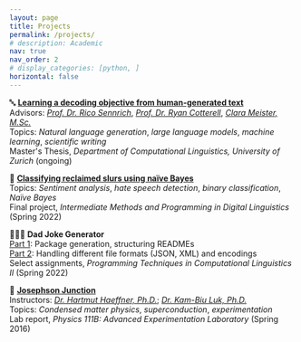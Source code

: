 ```yaml
---
layout: page
title: Projects
permalink: /projects/
# description: Academic
nav: true
nav_order: 2
# display_categories: [python, ]
horizontal: false
---
```


<!-- Thesis Project -->
<p>
&#128292; <strong><a href="https://github.com/alisonykim/ma-thesis-learning-a-decoding-objective" target="_blank">Learning a decoding objective from human-generated text</a></strong><br>
	Advisors: <em><a href="https://www.cl.uzh.ch/de/people/team/compling/sennrich.html" target="_blank">Prof. Dr. Rico Sennrich</a></em>, <em><a href="https://rycolab.io/" target="_blank">Prof. Dr. Ryan Cotterell</a></em>, <em><a href="https://cimeister.github.io/" target="_blank">Clara Meister, M.Sc.</a></em><br>
	Topics: <em>Natural language generation</em>, <em>large language models</em>, <em>machine learning</em>, <em>scientific writing</em><br>
	Master's Thesis, <em>Department of Computational Linguistics, University of Zurich</em> (ongoing)
</p>

<!-- FS23: Machine Translation -->
<!-- <p>
&#128483; <strong><a href="https://github.com/alisonykim/ma-machine-translation-fs23-exercises" target="_blank">Maschinelle Übersetzung / Machine Translation (Spring 2023)</a></strong><br>
	Instructor: <a href="https://www.cl.uzh.ch/de/people/team/compling/sennrich.html" target="_blank">Rico Sennrich</a><br>
	Topics: <em>Machine translation systems and evaluation</em>
	Exercises, <em>Maschinelle Übersetzung / Machine Translation</em> (Spring 2023)
</p> -->

<!-- Stancer -->
<!-- <p>
&#128101; <strong><a href="https://github.com/alisonykim/ma-machine-translation-fs23-exercises" target="_blank">Stancer: German-language stance detection</a></strong><br>
	Principal Investigator: <a href="https://www.cl.uzh.ch/de/people/team/compling/sennrich.html" target="_blank">Manfred Klenner, Ph.D.</a><br>
	Topics: <em>Machine translation systems and evaluation</em>
</p> -->


<!-- Classifying Reclaimed Slurs Using Naïve Bayes -->
<p>
&#128406; <strong><a href="https://gitlab.uzh.ch/alisonyong-ju.kim/classifying-reclaimed-slurs-in-automated-hate-speech-detection" target="_blank">Classifying reclaimed slurs using naïve Bayes</a></strong><br>
	Topics: <em>Sentiment analysis</em>, <em>hate speech detection</em>, <em>binary classification</em>, <em>Naïve Bayes</em><br>
	Final project, <em>Intermediate Methods and Programming in Digital Linguistics</em> (Spring 2022)
</p>


<!-- Dad Joke Generator -->
<p>
&#129318;&#127995;&#8205;&#9792;&#65039; <strong>Dad Joke Generator</strong><br>
	<a href="https://gitlab.uzh.ch/alisonyong-ju.kim/dad-joke-package-pcl2-ex03" target="_blank">Part 1</a>: Package generation, structuring READMEs<br>
	<a href="https://gitlab.uzh.ch/alisonyong-ju.kim/dad-joke-encodings-pcl2-ex04" target="_blank">Part 2</a>: Handling different file formats (JSON, XML) and encodings<br>
	Select assignments, <em>Programming Techniques in Computational Linguistics II</em> (Spring 2022)
</p>


<!-- Josephson Junction -->
<p>
&#128267; <strong><a href="https://alisonykim.github.io/assets/pdf/jos.pdf" target="_blank">Josephson Junction</a></strong><br>
	Instructors: <em><a href="https://physics.berkeley.edu/people/faculty/hartmut-haeffner" target="_blank">Dr. Hartmut Haeffner, Ph.D.</a></em>; <em><a href="https://physics.berkeley.edu/people/faculty/kam-bui-luk" target="_blank">Dr. Kam-Biu Luk, Ph.D.</a></em><br>
	Topics: <em>Condensed matter physics</em>, <em>superconduction</em>, <em>experimentation</em><br>
	Lab report, <em>Physics 111B: Advanced Experimentation Laboratory</em> (Spring 2016)
</p>

<!-- pages/projects.md, to return to original format, pull from original repo: https://github.com/alshedivat/al-folio --> 